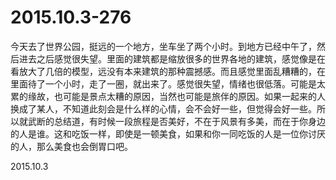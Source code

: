 2015.10.3-276
=============
今天去了世界公园，挺远的一个地方，坐车坐了两个小时。到地方已经中午了，然后进去之后感觉很失望。里面的建筑都是缩放很多的世界各地的建筑，感觉像是在看放大了几倍的模型，远没有本来建筑的那种震撼感。而且感觉里面乱糟糟的，在里面待了一个小时，走了一圈，就出来了。感觉很失望，情绪也很低落。可能是太累的缘故，也可能是景点太糟的原因，当然也可能是旅伴的原因。如果一起来的人换成了某人，不知道此刻会是什么样的心情，会不会好一些，但觉得会好一些。所以就武断的总结道，有时候一段旅程是否美好，不在于风景有多美，而在于你身边的人是谁。这和吃饭一样，即使是一顿美食，如果和你一同吃饭的人是一位你讨厌的人，那么美食也会倒胃口吧。

2015.10.3